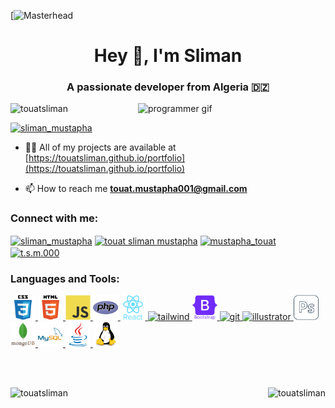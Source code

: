 [![Masterhead[]([https://media.licdn.com/dms/image/v2/D4E16AQFCg_1SzUXeNg/profile-displaybackgroundimage-shrink_350_1400/profile-displaybackgroundimage-shrink_350_1400/0/1733394055677?e=1738800000&v=beta&t=VBcxmXpo6VnE-mZSClcbpL562K2e3Fs-3BSjc_q9fAY])](touatsliman.io)
<h1 align="center">Hey 👋, I'm Sliman</h1>
<h3 align="center">A passionate developer from Algeria 	&#x1f1e9;&#x1f1ff;</h3>
<img alt="programmer gif" width="300" src="https://media.tenor.com/iviIq2uXz-kAAAAi/work-office.gif" align="right"></img>
<p align="left"> <img src="https://komarev.com/ghpvc/?username=touatsliman&label=Profile%20views&color=0e75b6&style=flat" alt="touatsliman" /> </p>

<p align="left"> <a href="https://twitter.com/sliman_mustapha" target="blank"><img src="https://img.shields.io/twitter/follow/sliman_mustapha?logo=twitter&style=for-the-badge" alt="sliman_mustapha" /></a> </p>

- 👨‍💻 All of my projects are available at [https://touatsliman.github.io/portfolio](https://touatsliman.github.io/portfolio)

- 📫 How to reach me **touat.mustapha001@gmail.com**

<h3 align="left">Connect with me:</h3>
<p align="left">
<a href="https://twitter.com/sliman_mustapha" target="blank"><img align="center" src="https://raw.githubusercontent.com/rahuldkjain/github-profile-readme-generator/master/src/images/icons/Social/twitter.svg" alt="sliman_mustapha" height="30" width="40" /></a>
<a href="https://linkedin.com/in/mustapha-touat" target="blank"><img align="center" src="https://raw.githubusercontent.com/rahuldkjain/github-profile-readme-generator/master/src/images/icons/Social/linked-in-alt.svg" alt="touat sliman mustapha" height="30" width="40" /></a>
<a href="https://instagram.com/mustapha_touat" target="blank"><img align="center" src="https://raw.githubusercontent.com/rahuldkjain/github-profile-readme-generator/master/src/images/icons/Social/instagram.svg" alt="mustapha_touat" height="30" width="40" /></a>
<a href="https://www.youtube.com/channel/UCBseZGOtx9sU2sIJ9q-i7WQ" target="blank"><img align="center" src="https://raw.githubusercontent.com/rahuldkjain/github-profile-readme-generator/master/src/images/icons/Social/youtube.svg" alt="t.s.m.000" height="30" width="40" /></a>
</p>

<h3 align="left">Languages and Tools:</h3>
<p align="left">
 
  <a href="https://www.w3schools.com/css/" target="_blank" rel="noreferrer"> <img src="https://raw.githubusercontent.com/devicons/devicon/master/icons/css3/css3-original-wordmark.svg" alt="css3" width="40" height="40"/> </a>
  <a href="https://www.w3.org/html/" target="_blank" rel="noreferrer"> <img src="https://raw.githubusercontent.com/devicons/devicon/master/icons/html5/html5-original-wordmark.svg" alt="html5" width="40" height="40"/> </a>
  <a href="https://developer.mozilla.org/en-US/docs/Web/JavaScript" target="_blank" rel="noreferrer"> <img src="https://raw.githubusercontent.com/devicons/devicon/master/icons/javascript/javascript-original.svg" alt="javascript" width="40" height="40"/> </a>
  <a href="https://www.php.net" target="_blank" rel="noreferrer"> <img src="https://raw.githubusercontent.com/devicons/devicon/master/icons/php/php-original.svg" alt="php" width="40" height="40"/> </a>
  <a href="https://reactjs.org/" target="_blank" rel="noreferrer"> <img src="https://raw.githubusercontent.com/devicons/devicon/master/icons/react/react-original-wordmark.svg" alt="react" width="40" height="40"/> </a>
  <a href="https://tailwindcss.com/" target="_blank" rel="noreferrer"> <img src="https://www.vectorlogo.zone/logos/tailwindcss/tailwindcss-icon.svg" alt="tailwind" width="40" height="40"/> </a>
   <a href="https://getbootstrap.com" target="_blank" rel="noreferrer"> <img src="https://raw.githubusercontent.com/devicons/devicon/master/icons/bootstrap/bootstrap-plain-wordmark.svg" alt="bootstrap" width="40" height="40"/> </a>
  <a href="https://git-scm.com/" target="_blank" rel="noreferrer"> <img src="https://www.vectorlogo.zone/logos/git-scm/git-scm-icon.svg" alt="git" width="40" height="40"/> </a>
  <a href="https://www.adobe.com/in/products/illustrator.html" target="_blank" rel="noreferrer"> <img src="https://www.vectorlogo.zone/logos/adobe_illustrator/adobe_illustrator-icon.svg" alt="illustrator" width="40" height="40"/> </a>
    <a href="https://www.photoshop.com/en" target="_blank" rel="noreferrer"> <img src="https://raw.githubusercontent.com/devicons/devicon/master/icons/photoshop/photoshop-line.svg" alt="photoshop" width="40" height="40"/> </a>
  <a href="https://www.mongodb.com/" target="_blank" rel="noreferrer"> <img src="https://raw.githubusercontent.com/devicons/devicon/master/icons/mongodb/mongodb-original-wordmark.svg" alt="mongodb" width="40" height="40"/> </a>
  <a href="https://www.mysql.com/" target="_blank" rel="noreferrer"> <img src="https://raw.githubusercontent.com/devicons/devicon/master/icons/mysql/mysql-original-wordmark.svg" alt="mysql" width="40" height="40"/> </a>
  <a href="https://www.java.com" target="_blank" rel="noreferrer"> <img src="https://raw.githubusercontent.com/devicons/devicon/master/icons/java/java-original.svg" alt="java" width="40" height="40"/> </a>
  <a href="https://www.linux.org/" target="_blank" rel="noreferrer"> <img src="https://raw.githubusercontent.com/devicons/devicon/master/icons/linux/linux-original.svg" alt="linux" width="40" height="40"/> </a>
</p>
<br  /><br  />
<p><img align="left" src="https://github-readme-stats.vercel.app/api/top-langs?username=touatsliman&show_icons=true&locale=en&layout=compact" alt="touatsliman" /></p>

<!--<p>&nbsp;<img align="center" src="https://github-readme-stats.vercel.app/api?username=touatsliman&show_icons=true&locale=en" alt="touatsliman" /></p> -->

<p><img align="right" src="https://github-readme-streak-stats.herokuapp.com/?user=touatsliman&" alt="touatsliman" /></p>
